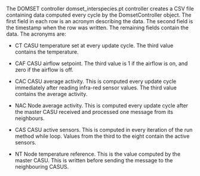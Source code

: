 The DOMSET controller domset_interspecies.pt controller creates a CSV file containing data computed every cycle by the DomsetController object.
The first field in each row is an acronym describing the data.
The second field is the timestamp when the row was written.
The remaining fields contain the data.
The acronyms are:

* CT CASU temperature set at every update cycle. The third value contains
  the temperature.

* CAF CASU airflow setpoint.  The third value is 1 if the airflow is on,
  and zero if the airflow is off.

* CAC CASU average activity.  This is computed every update cycle
  immediately after reading infra-red sensor values.  The third value
  contains the average activity.

* NAC Node average activity.  This is computed every update cycle after the
  master CASU received and processed one message from its neighbours.

* CAS CASU active sensors.  This is computed in every iteration of the run
  method while loop.  Values from the third to the eight contain the active
  sensors.

* NT Node temperature reference.  This is the value computed by the master
  CASU.  This is written before sending the message to the neighbouring
  CASUS.
